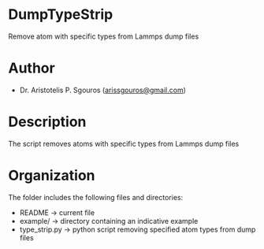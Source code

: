 # DumpTypeStrip
Remove atom with specific types from Lammps dump files

# Author
- Dr. Aristotelis P. Sgouros (arissgouros@gmail.com)

# Description
The script removes atoms with specific types from Lammps dump files

# Organization
The folder includes the following files and directories:
 - README        -> current file
 - example/      -> directory containing an indicative example
 - type_strip.py -> python script removing specified atom types from dump files
